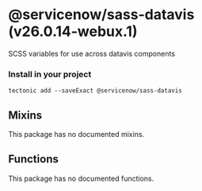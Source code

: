 # @servicenow/sass-datavis (v26.0.14-webux.1)

SCSS variables for use across datavis components

### Install in your project

```
tectonic add --saveExact @servicenow/sass-datavis
```

## Mixins

This package has no documented mixins.

## Functions

This package has no documented functions.
